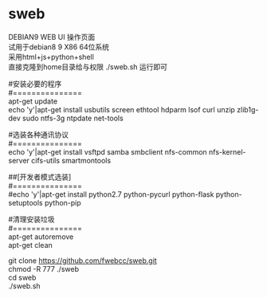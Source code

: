 # sweb
DEBIAN9 WEB UI 操作页面<br>
试用于debian8 9 X86 64位系统<br>
采用html+js+python+shell <br>
直接克隆到home目录给与权限 ./sweb.sh 运行即可<br>

#安装必要的程序<br>
#===============<br>
apt-get update<br>
echo 'y'|apt-get install usbutils screen ethtool hdparm lsof curl unzip zlib1g-dev sudo ntfs-3g ntpdate net-tools<br>

#选装各种通讯协议<br>
#===============<br>
echo 'y'|apt-get install vsftpd samba smbclient nfs-common nfs-kernel-server cifs-utils smartmontools<br>

##[开发者模式选装]<br>
#===============<br>
#echo 'y'|apt-get install python2.7 python-pycurl python-flask  python-setuptools python-pip <br>


#清理安装垃圾<br>
#===============<br>
apt-get autoremove<br>
apt-get clean<br>


git clone https://github.com/fwebcc/sweb.git<br>
chmod -R 777 ./sweb<br>
cd sweb<br>
./sweb.sh<br>

